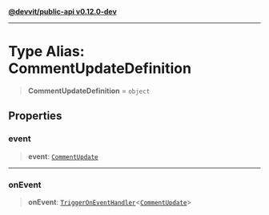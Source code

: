 [**@devvit/public-api v0.12.0-dev**](../README.md)

---

# Type Alias: CommentUpdateDefinition

> **CommentUpdateDefinition** = `object`

## Properties

<a id="event"></a>

### event

> **event**: [`CommentUpdate`](CommentUpdate.md)

---

<a id="onevent"></a>

### onEvent

> **onEvent**: [`TriggerOnEventHandler`](TriggerOnEventHandler.md)\<[`CommentUpdate`](../@devvit/namespaces/EventTypes/interfaces/CommentUpdate.md)\>
